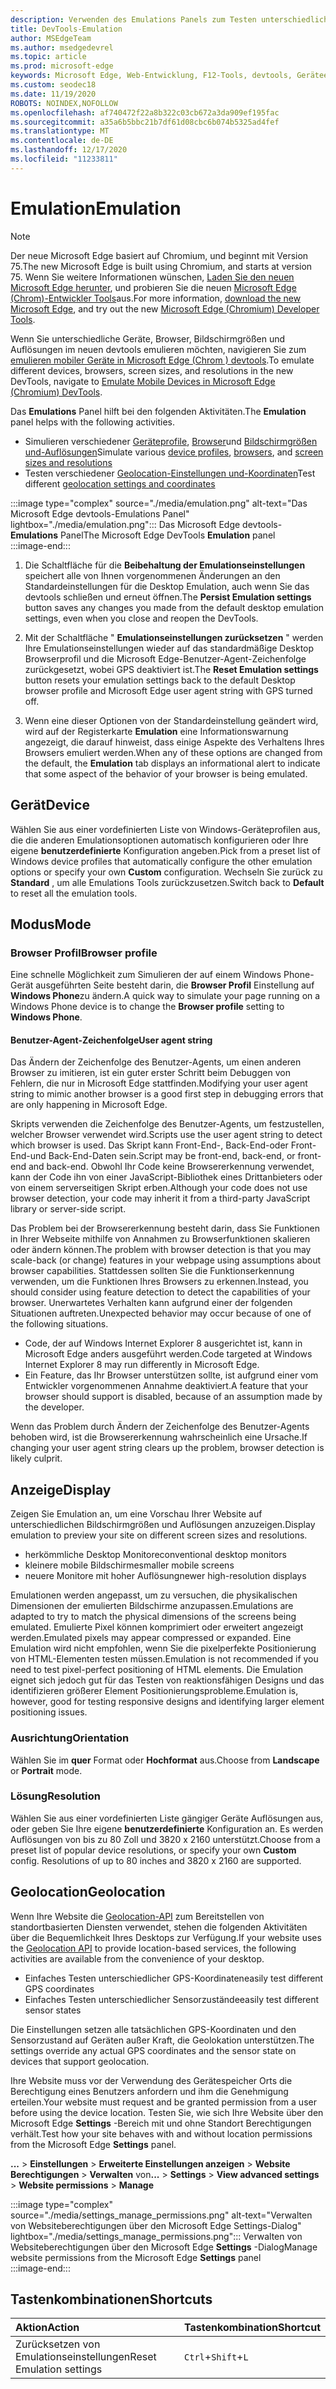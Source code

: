 ```yaml
---
description: Verwenden des Emulations Panels zum Testen unterschiedlicher Browser Profile, Bildschirmgrößen und Auflösungen sowie GPS-Positionskoordinaten
title: DevTools-Emulation
author: MSEdgeTeam
ms.author: msedgedevrel
ms.topic: article
ms.prod: microsoft-edge
keywords: Microsoft Edge, Web-Entwicklung, F12-Tools, devtools, Geräteemulation, reaktionsfähiges Design, Geolocation, Auflösung
ms.custom: seodec18
ms.date: 11/19/2020
ROBOTS: NOINDEX,NOFOLLOW
ms.openlocfilehash: af740472f22a8b322c03cb672a3da909ef195fac
ms.sourcegitcommit: a35a6b5bbc21b7df61d08cbc6b074b5325ad4fef
ms.translationtype: MT
ms.contentlocale: de-DE
ms.lasthandoff: 12/17/2020
ms.locfileid: "11233811"
---
```

# <span data-ttu-id="3dd5d-104">Emulation</span><span class="sxs-lookup"><span data-stu-id="3dd5d-104">Emulation</span></span>  

> [!NOTE]
> <span data-ttu-id="3dd5d-105">Der neue Microsoft Edge basiert auf Chromium, und beginnt mit Version 75.</span><span class="sxs-lookup"><span data-stu-id="3dd5d-105">The new Microsoft Edge is built using Chromium, and starts at version 75.</span></span>  <span data-ttu-id="3dd5d-106">Wenn Sie weitere Informationen wünschen, [Laden Sie den neuen Microsoft Edge herunter][MicrosoftNewEdge], und probieren Sie die neuen [Microsoft Edge (Chrom)-Entwickler Tools][DevtoolsGuideChromium]aus.</span><span class="sxs-lookup"><span data-stu-id="3dd5d-106">For more information, [download the new Microsoft Edge][MicrosoftNewEdge], and try out the new [Microsoft Edge (Chromium) Developer Tools][DevtoolsGuideChromium].</span></span>  
> 
> <span data-ttu-id="3dd5d-107">Wenn Sie unterschiedliche Geräte, Browser, Bildschirmgrößen und Auflösungen im neuen devtools emulieren möchten, navigieren Sie zum [emulieren mobiler Geräte in Microsoft Edge \(Chrom \) devtools][DevtoolsGuideChromiumDeviceMode].</span><span class="sxs-lookup"><span data-stu-id="3dd5d-107">To emulate different devices, browsers, screen sizes, and resolutions in the new DevTools, navigate to [Emulate Mobile Devices in Microsoft Edge \(Chromium\) DevTools][DevtoolsGuideChromiumDeviceMode].</span></span>  

<span data-ttu-id="3dd5d-108">Das **Emulations** Panel hilft bei den folgenden Aktivitäten.</span><span class="sxs-lookup"><span data-stu-id="3dd5d-108">The **Emulation** panel helps with the following activities.</span></span>    

*   <span data-ttu-id="3dd5d-109">Simulieren verschiedener [Geräteprofile](#device), [Browser](#browser-profile)und [Bildschirmgrößen und-Auflösungen](#display)</span><span class="sxs-lookup"><span data-stu-id="3dd5d-109">Simulate various [device profiles](#device), [browsers](#browser-profile), and [screen sizes and resolutions](#display)</span></span>  
*   <span data-ttu-id="3dd5d-110">Testen verschiedener [Geolocation-Einstellungen und-Koordinaten](#geolocation)</span><span class="sxs-lookup"><span data-stu-id="3dd5d-110">Test different [geolocation settings and coordinates](#geolocation)</span></span>  

:::image type="complex" source="./media/emulation.png" alt-text="Das Microsoft Edge devtools-Emulations Panel" lightbox="./media/emulation.png":::
   <span data-ttu-id="3dd5d-112">Das Microsoft Edge devtools- **Emulations** Panel</span><span class="sxs-lookup"><span data-stu-id="3dd5d-112">The Microsoft Edge DevTools **Emulation** panel</span></span>  
:::image-end:::  

1.  <span data-ttu-id="3dd5d-113">Die Schaltfläche für die **Beibehaltung der Emulationseinstellungen** speichert alle von Ihnen vorgenommenen Änderungen an den Standardeinstellungen für die Desktop Emulation, auch wenn Sie das devtools schließen und erneut öffnen.</span><span class="sxs-lookup"><span data-stu-id="3dd5d-113">The **Persist Emulation settings** button saves any changes you made from the default desktop emulation settings, even when you close and reopen the DevTools.</span></span>  

1.  <span data-ttu-id="3dd5d-114">Mit der Schaltfläche " **Emulationseinstellungen zurücksetzen** " werden Ihre Emulationseinstellungen wieder auf das standardmäßige Desktop Browserprofil und die Microsoft Edge-Benutzer-Agent-Zeichenfolge zurückgesetzt, wobei GPS deaktiviert ist.</span><span class="sxs-lookup"><span data-stu-id="3dd5d-114">The **Reset Emulation settings** button resets your emulation settings back to the default Desktop browser profile and Microsoft Edge user agent string with GPS turned off.</span></span>  

1.  <span data-ttu-id="3dd5d-115">Wenn eine dieser Optionen von der Standardeinstellung geändert wird, wird auf der Registerkarte **Emulation** eine Informationswarnung angezeigt, die darauf hinweist, dass einige Aspekte des Verhaltens Ihres Browsers emuliert werden.</span><span class="sxs-lookup"><span data-stu-id="3dd5d-115">When any of these options are changed from the default, the **Emulation** tab displays an informational alert to indicate that some aspect of the behavior of your browser is being emulated.</span></span>  

## <span data-ttu-id="3dd5d-116">Gerät</span><span class="sxs-lookup"><span data-stu-id="3dd5d-116">Device</span></span>  

<span data-ttu-id="3dd5d-117">Wählen Sie aus einer vordefinierten Liste von Windows-Geräteprofilen aus, die die anderen Emulationsoptionen automatisch konfigurieren oder Ihre eigene **benutzerdefinierte** Konfiguration angeben.</span><span class="sxs-lookup"><span data-stu-id="3dd5d-117">Pick from a preset list of Windows device profiles that automatically configure the other emulation options or specify your own **Custom** configuration.</span></span>  <span data-ttu-id="3dd5d-118">Wechseln Sie zurück zu **Standard** , um alle Emulations Tools zurückzusetzen.</span><span class="sxs-lookup"><span data-stu-id="3dd5d-118">Switch back to **Default** to reset all the emulation tools.</span></span>  

## <span data-ttu-id="3dd5d-119">Modus</span><span class="sxs-lookup"><span data-stu-id="3dd5d-119">Mode</span></span>  

### <span data-ttu-id="3dd5d-120">Browser Profil</span><span class="sxs-lookup"><span data-stu-id="3dd5d-120">Browser profile</span></span>  

<span data-ttu-id="3dd5d-121">Eine schnelle Möglichkeit zum Simulieren der auf einem Windows Phone-Gerät ausgeführten Seite besteht darin, die **Browser Profil** Einstellung auf **Windows Phone**zu ändern.</span><span class="sxs-lookup"><span data-stu-id="3dd5d-121">A quick way to simulate your page running on a Windows Phone device is to change the **Browser profile** setting to **Windows Phone**.</span></span>  

#### <span data-ttu-id="3dd5d-122">Benutzer-Agent-Zeichenfolge</span><span class="sxs-lookup"><span data-stu-id="3dd5d-122">User agent string</span></span>  

<span data-ttu-id="3dd5d-123">Das Ändern der Zeichenfolge des Benutzer-Agents, um einen anderen Browser zu imitieren, ist ein guter erster Schritt beim Debuggen von Fehlern, die nur in Microsoft Edge stattfinden.</span><span class="sxs-lookup"><span data-stu-id="3dd5d-123">Modifying your user agent string to mimic another browser is a good first step in debugging errors that are only happening in Microsoft Edge.</span></span>  

<span data-ttu-id="3dd5d-124">Skripts verwenden die Zeichenfolge des Benutzer-Agents, um festzustellen, welcher Browser verwendet wird.</span><span class="sxs-lookup"><span data-stu-id="3dd5d-124">Scripts use the user agent string to detect which browser is used.</span></span>  <span data-ttu-id="3dd5d-125">Das Skript kann Front-End-, Back-End-oder Front-End-und Back-End-Daten sein.</span><span class="sxs-lookup"><span data-stu-id="3dd5d-125">Script may be front-end, back-end, or front-end and back-end.</span></span>  <span data-ttu-id="3dd5d-126">Obwohl Ihr Code keine Browsererkennung verwendet, kann der Code ihn von einer JavaScript-Bibliothek eines Drittanbieters oder von einem serverseitigen Skript erben.</span><span class="sxs-lookup"><span data-stu-id="3dd5d-126">Although your code does not use browser detection, your code may inherit it from a third-party JavaScript library or server-side script.</span></span>  

<span data-ttu-id="3dd5d-127">Das Problem bei der Browsererkennung besteht darin, dass Sie Funktionen in Ihrer Webseite mithilfe von Annahmen zu Browserfunktionen skalieren oder ändern können.</span><span class="sxs-lookup"><span data-stu-id="3dd5d-127">The problem with browser detection is that you may scale-back \(or change\) features in your webpage using assumptions about browser capabilities.</span></span> <span data-ttu-id="3dd5d-128">Stattdessen sollten Sie die Funktionserkennung verwenden, um die Funktionen Ihres Browsers zu erkennen.</span><span class="sxs-lookup"><span data-stu-id="3dd5d-128">Instead, you should consider using feature detection to detect the capabilities of your browser.</span></span>  <span data-ttu-id="3dd5d-129">Unerwartetes Verhalten kann aufgrund einer der folgenden Situationen auftreten.</span><span class="sxs-lookup"><span data-stu-id="3dd5d-129">Unexpected behavior may occur because of one of the following situations.</span></span>  

*   <span data-ttu-id="3dd5d-130">Code, der auf Windows Internet Explorer 8 ausgerichtet ist, kann in Microsoft Edge anders ausgeführt werden.</span><span class="sxs-lookup"><span data-stu-id="3dd5d-130">Code targeted at Windows Internet Explorer 8 may run differently in Microsoft Edge.</span></span>  
*   <span data-ttu-id="3dd5d-131">Ein Feature, das Ihr Browser unterstützen sollte, ist aufgrund einer vom Entwickler vorgenommenen Annahme deaktiviert.</span><span class="sxs-lookup"><span data-stu-id="3dd5d-131">A feature that your browser should support is disabled, because of an assumption made by the developer.</span></span>  

<span data-ttu-id="3dd5d-132">Wenn das Problem durch Ändern der Zeichenfolge des Benutzer-Agents behoben wird, ist die Browsererkennung wahrscheinlich eine Ursache.</span><span class="sxs-lookup"><span data-stu-id="3dd5d-132">If changing your user agent string clears up the problem, browser detection is likely culprit.</span></span>  

## <span data-ttu-id="3dd5d-133">Anzeige</span><span class="sxs-lookup"><span data-stu-id="3dd5d-133">Display</span></span>  

<span data-ttu-id="3dd5d-134">Zeigen Sie Emulation an, um eine Vorschau Ihrer Website auf unterschiedlichen Bildschirmgrößen und Auflösungen anzuzeigen.</span><span class="sxs-lookup"><span data-stu-id="3dd5d-134">Display emulation to preview your site on different screen sizes and resolutions.</span></span>  

*   <span data-ttu-id="3dd5d-135">herkömmliche Desktop Monitore</span><span class="sxs-lookup"><span data-stu-id="3dd5d-135">conventional desktop monitors</span></span>  
*   <span data-ttu-id="3dd5d-136">kleinere mobile Bildschirme</span><span class="sxs-lookup"><span data-stu-id="3dd5d-136">smaller mobile screens</span></span>  
*   <span data-ttu-id="3dd5d-137">neuere Monitore mit hoher Auflösung</span><span class="sxs-lookup"><span data-stu-id="3dd5d-137">newer high-resolution displays</span></span>  

<span data-ttu-id="3dd5d-138">Emulationen werden angepasst, um zu versuchen, die physikalischen Dimensionen der emulierten Bildschirme anzupassen.</span><span class="sxs-lookup"><span data-stu-id="3dd5d-138">Emulations are adapted to try to match the physical dimensions of the screens being emulated.</span></span>  <span data-ttu-id="3dd5d-139">Emulierte Pixel können komprimiert oder erweitert angezeigt werden.</span><span class="sxs-lookup"><span data-stu-id="3dd5d-139">Emulated pixels may appear compressed or expanded.</span></span> <span data-ttu-id="3dd5d-140">Eine Emulation wird nicht empfohlen, wenn Sie die pixelperfekte Positionierung von HTML-Elementen testen müssen.</span><span class="sxs-lookup"><span data-stu-id="3dd5d-140">Emulation is not recommended if you need to test pixel-perfect positioning of HTML elements.</span></span>  <span data-ttu-id="3dd5d-141">Die Emulation eignet sich jedoch gut für das Testen von reaktionsfähigen Designs und das identifizieren größerer Element Positionierungsprobleme.</span><span class="sxs-lookup"><span data-stu-id="3dd5d-141">Emulation is, however, good for testing responsive designs and identifying larger element positioning issues.</span></span>  

### <span data-ttu-id="3dd5d-142">Ausrichtung</span><span class="sxs-lookup"><span data-stu-id="3dd5d-142">Orientation</span></span>  

<span data-ttu-id="3dd5d-143">Wählen Sie im **quer** Format oder **Hochformat** aus.</span><span class="sxs-lookup"><span data-stu-id="3dd5d-143">Choose from **Landscape** or **Portrait** mode.</span></span>  

### <span data-ttu-id="3dd5d-144">Lösung</span><span class="sxs-lookup"><span data-stu-id="3dd5d-144">Resolution</span></span>  

<span data-ttu-id="3dd5d-145">Wählen Sie aus einer vordefinierten Liste gängiger Geräte Auflösungen aus, oder geben Sie Ihre eigene **benutzerdefinierte** Konfiguration an.  Es werden Auflösungen von bis zu 80 Zoll und 3820 x 2160 unterstützt.</span><span class="sxs-lookup"><span data-stu-id="3dd5d-145">Choose from a preset list of popular device resolutions, or specify your own **Custom** config.  Resolutions of up to 80 inches and 3820 x 2160 are supported.</span></span>  

## <span data-ttu-id="3dd5d-146">Geolocation</span><span class="sxs-lookup"><span data-stu-id="3dd5d-146">Geolocation</span></span>  

<span data-ttu-id="3dd5d-147">Wenn Ihre Website die [Geolocation-API][MdnGeolocationUsing] zum Bereitstellen von standortbasierten Diensten verwendet, stehen die folgenden Aktivitäten über die Bequemlichkeit Ihres Desktops zur Verfügung.</span><span class="sxs-lookup"><span data-stu-id="3dd5d-147">If your website uses the [Geolocation API][MdnGeolocationUsing] to provide location-based services, the following activities are available from the convenience of your desktop.</span></span>  

*   <span data-ttu-id="3dd5d-148">Einfaches Testen unterschiedlicher GPS-Koordinaten</span><span class="sxs-lookup"><span data-stu-id="3dd5d-148">easily test different GPS coordinates</span></span>  
*   <span data-ttu-id="3dd5d-149">Einfaches Testen unterschiedlicher Sensorzustände</span><span class="sxs-lookup"><span data-stu-id="3dd5d-149">easily test different sensor states</span></span>  

<span data-ttu-id="3dd5d-150">Die Einstellungen setzen alle tatsächlichen GPS-Koordinaten und den Sensorzustand auf Geräten außer Kraft, die Geolokation unterstützen.</span><span class="sxs-lookup"><span data-stu-id="3dd5d-150">The settings override any actual GPS coordinates and the sensor state on devices that support geolocation.</span></span>  

<span data-ttu-id="3dd5d-151">Ihre Website muss vor der Verwendung des Gerätespeicher Orts die Berechtigung eines Benutzers anfordern und ihm die Genehmigung erteilen.</span><span class="sxs-lookup"><span data-stu-id="3dd5d-151">Your website must request and be granted permission from a user before using the device location.</span></span>  <span data-ttu-id="3dd5d-152">Testen Sie, wie sich Ihre Website über den Microsoft Edge **Settings** -Bereich mit und ohne Standort Berechtigungen verhält.</span><span class="sxs-lookup"><span data-stu-id="3dd5d-152">Test how your site behaves with and without location permissions from the Microsoft Edge **Settings** panel.</span></span>  

<span data-ttu-id="3dd5d-153">**...** >  **Einstellungen**  >  **Erweiterte Einstellungen anzeigen**  >  **Website Berechtigungen**  >  **Verwalten** von</span><span class="sxs-lookup"><span data-stu-id="3dd5d-153">**...** > **Settings** > **View advanced settings** > **Website permissions** > **Manage**</span></span>  

:::image type="complex" source="./media/settings_manage_permissions.png" alt-text="Verwalten von Websiteberechtigungen über den Microsoft Edge Settings-Dialog" lightbox="./media/settings_manage_permissions.png":::
   <span data-ttu-id="3dd5d-155">Verwalten von Websiteberechtigungen über den Microsoft Edge **Settings** -Dialog</span><span class="sxs-lookup"><span data-stu-id="3dd5d-155">Manage website permissions from the Microsoft Edge **Settings** panel</span></span>  
:::image-end:::  

## <span data-ttu-id="3dd5d-156">Tastenkombinationen</span><span class="sxs-lookup"><span data-stu-id="3dd5d-156">Shortcuts</span></span>

| <span data-ttu-id="3dd5d-157">Aktion</span><span class="sxs-lookup"><span data-stu-id="3dd5d-157">Action</span></span>  | <span data-ttu-id="3dd5d-158">Tastenkombination</span><span class="sxs-lookup"><span data-stu-id="3dd5d-158">Shortcut</span></span>  |  
|:--- |:--- |  
| <span data-ttu-id="3dd5d-159">Zurücksetzen von Emulationseinstellungen</span><span class="sxs-lookup"><span data-stu-id="3dd5d-159">Reset Emulation settings</span></span> | `Ctrl`+`Shift`+`L` |  

<!-- links -->  


[DevtoolsGuideChromium]: /microsoft-edge/devtools-guide-chromium "Microsoft Edge (Chrom)-Entwickler Tools | Microsoft docs"  
[DevtoolsGuideChromiumDeviceMode]: /microsoft-edge/devtools-guide-chromium/device-mode "Emulieren von mobilen Geräten in Microsoft Edge DevTools | Microsoft Docs"  

[MicrosoftNewEdge]: https://www.microsoft.com/edge "Den neuen Microsoft Edge-Browser herunterladen"  

[MdnGeolocationUsing]: https://developer.mozilla.org/docs/Web/API/Geolocation/Using_geolocation "Geolocation-API | MDN"  
